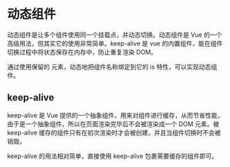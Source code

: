 # 动态组件

动态组件是让多个组件使用同一个挂载点，并动态切换。动态组件是 Vue 的一个高级用法，但其实它的使用非常简单。keep-alive 是 vue 的内置组件，能在组件切换过程中将状态保存在内存中，防止重复渲染 DOM。

通过使用保留的 <component> 元素，动态地把组件名称绑定到它的 is 特性，可以实现动态组件。

## keep-alive

keep-alive 是 Vue 提供的一个抽象组件，用来对组件进行缓存，从而节省性能，由于是一个抽象组件，所以在页面渲染完毕后不会被渲染成一个 DOM 元素。被 keep-alive 缓存的组件只有在初次渲染时才会被创建，并且当组件切换时不会被销毁。

keep-alive 的用法相对简单，直接使用 keep-alive 包裹需要缓存的组件即可。
